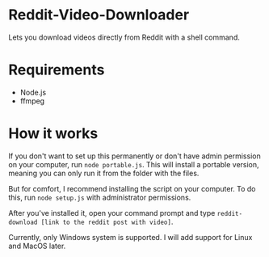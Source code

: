 # Reddit-Video-Downloader
Lets you download videos directly from Reddit with a shell command.

# Requirements
- Node.js
- ffmpeg

# How it works
If you don't want to set up this permanently or don't have admin permission on your computer, run `node portable.js`. This will install a portable version, meaning you can only run it from the folder with the files.

But for comfort, I recommend installing the script on your computer. To do this, run `node setup.js` with administrator permissions.


After you've installed it, open your command prompt and type `reddit-download [link to the reddit post with video]`.

Currently, only Windows system is supported. I will add support for Linux and MacOS later.
